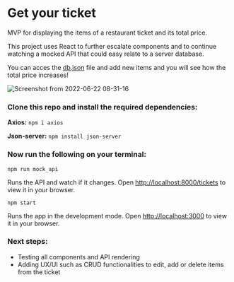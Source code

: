 # Get your ticket

MVP for displaying the items of a restaurant ticket and its total price.

This project uses React to further escalate components and to continue watching a mocked API that could easy relate to a server database.

You can acces the [db.json](https://github.com/MayuRuru/GetTicket/blob/main/src/assets/data/db.json) file and add new items and you will see how the total price increases!

![Screenshot from 2022-06-22 08-31-16](https://user-images.githubusercontent.com/92175898/174959334-6281b69d-c1fd-4669-819e-2aa34b45c657.png)

### Clone this repo and install the required dependencies:

**Axios:** `npm i axios`

**Json-server:** `npm install json-server`

### Now run the following on your terminal:

`npm run mock_api`

Runs the API and watch if it changes.
Open [http://localhost:8000/tickets](http://localhost:8000/tickets) to view it in your browser.

`npm start`

Runs the app in the development mode.
Open [http://localhost:3000](http://localhost:3000) to view it in your browser.

### Next steps:

- Testing all components and API rendering
- Adding UX/UI such as CRUD functionalities to edit, add or delete items from the ticket
